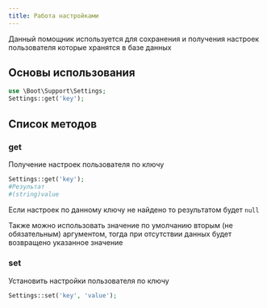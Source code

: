 ```yaml
---
title: Работа настройками
---
```

Данный помощник используется для сохранения и получения настроек пользователя которые хранятся в базе данных

## Основы использования

``` php
use \Boot\Support\Settings;
Settings::get('key'); 
```

## Список методов

### get

Получение настроек пользователя по ключу  

``` php
Settings::get('key');
#Результат
#(string)value
```
Если настроек по данному ключу не найдено то результатом будет `null`

Также можно использовать значение по умолчанию вторым (не обязательным) аргументом, тогда при отсутствии данных будет возвращено указанное значение 

### set

Установить настройки пользователя по ключу 

``` php
Settings::set('key', 'value');
```